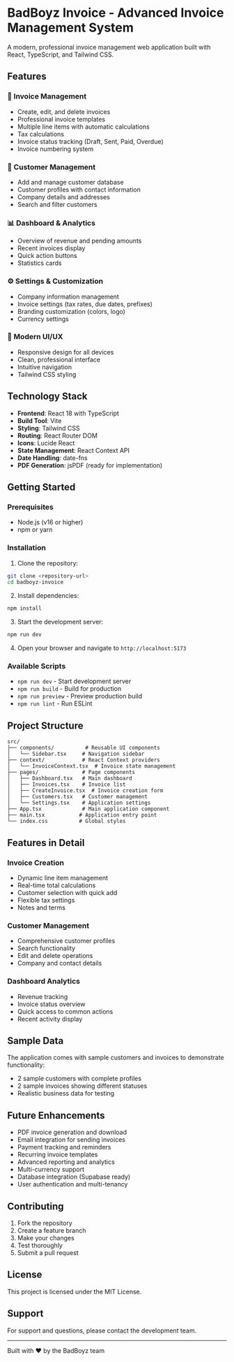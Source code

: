 # BadBoyz Invoice - Advanced Invoice Management System

A modern, professional invoice management web application built with React, TypeScript, and Tailwind CSS.

## Features

### 🧾 Invoice Management
- Create, edit, and delete invoices
- Professional invoice templates
- Multiple line items with automatic calculations
- Tax calculations
- Invoice status tracking (Draft, Sent, Paid, Overdue)
- Invoice numbering system

### 👥 Customer Management
- Add and manage customer database
- Customer profiles with contact information
- Company details and addresses
- Search and filter customers

### 📊 Dashboard & Analytics
- Overview of revenue and pending amounts
- Recent invoices display
- Quick action buttons
- Statistics cards

### ⚙️ Settings & Customization
- Company information management
- Invoice settings (tax rates, due dates, prefixes)
- Branding customization (colors, logo)
- Currency settings

### 🎨 Modern UI/UX
- Responsive design for all devices
- Clean, professional interface
- Intuitive navigation
- Tailwind CSS styling

## Technology Stack

- **Frontend**: React 18 with TypeScript
- **Build Tool**: Vite
- **Styling**: Tailwind CSS
- **Routing**: React Router DOM
- **Icons**: Lucide React
- **State Management**: React Context API
- **Date Handling**: date-fns
- **PDF Generation**: jsPDF (ready for implementation)

## Getting Started

### Prerequisites
- Node.js (v16 or higher)
- npm or yarn

### Installation

1. Clone the repository:
```bash
git clone <repository-url>
cd badboyz-invoice
```

2. Install dependencies:
```bash
npm install
```

3. Start the development server:
```bash
npm run dev
```

4. Open your browser and navigate to `http://localhost:5173`

### Available Scripts

- `npm run dev` - Start development server
- `npm run build` - Build for production
- `npm run preview` - Preview production build
- `npm run lint` - Run ESLint

## Project Structure

```
src/
├── components/          # Reusable UI components
│   └── Sidebar.tsx     # Navigation sidebar
├── context/            # React Context providers
│   └── InvoiceContext.tsx  # Invoice state management
├── pages/              # Page components
│   ├── Dashboard.tsx   # Main dashboard
│   ├── Invoices.tsx    # Invoice list
│   ├── CreateInvoice.tsx  # Invoice creation form
│   ├── Customers.tsx   # Customer management
│   └── Settings.tsx    # Application settings
├── App.tsx             # Main application component
├── main.tsx           # Application entry point
└── index.css          # Global styles
```

## Features in Detail

### Invoice Creation
- Dynamic line item management
- Real-time total calculations
- Customer selection with quick add
- Flexible tax settings
- Notes and terms

### Customer Management
- Comprehensive customer profiles
- Search functionality
- Edit and delete operations
- Company and contact details

### Dashboard Analytics
- Revenue tracking
- Invoice status overview
- Quick access to common actions
- Recent activity display

## Sample Data

The application comes with sample customers and invoices to demonstrate functionality:
- 2 sample customers with complete profiles
- 2 sample invoices showing different statuses
- Realistic business data for testing

## Future Enhancements

- PDF invoice generation and download
- Email integration for sending invoices
- Payment tracking and reminders
- Recurring invoice templates
- Advanced reporting and analytics
- Multi-currency support
- Database integration (Supabase ready)
- User authentication and multi-tenancy

## Contributing

1. Fork the repository
2. Create a feature branch
3. Make your changes
4. Test thoroughly
5. Submit a pull request

## License

This project is licensed under the MIT License.

## Support

For support and questions, please contact the development team.

---

Built with ❤️ by the BadBoyz team
